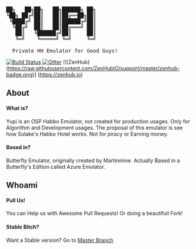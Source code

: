 <pre>
██╗   ██╗██╗   ██╗██████╗ ██╗
╚██╗ ██╔╝██║   ██║██╔══██╗██║
 ╚████╔╝ ██║   ██║██████╔╝██║
  ╚██╔╝  ██║   ██║██╔═══╝ ██║
   ██║   ╚██████╔╝██║     ██║
   ╚═╝    ╚═════╝ ╚═╝     ╚═╝
                             
  Private HH Emulator for Good Guys!
</pre>

[![Build Status](https://travis-ci.org/sant0ro/Yupi.svg?branch=master)](https://travis-ci.org/sant0ro/Yupi) [![Gitter](https://badges.gitter.im/sant0ro/Yupi.svg)](https://gitter.im/sant0ro/Yupi?utm_source=badge&utm_medium=badge&utm_campaign=pr-badge) [![ZenHub] (https://raw.githubusercontent.com/ZenHubIO/support/master/zenhub-badge.png)] (https://zenhub.io)

## About

#### What is?
Yupi is an OSP Habbo Emulator, not created for production usages. Only for Algorithm and Development usages. The proposal of this emulator is see how Sulake's Habbo Hotel works. Not for piracy or Earning money.

#### Based in?
Butterfly Emulator, originally created by Martinmine. Actually Based in a Butterfly's Edition called Azure Emulator.

## Whoami

#### Pull Us!
You can Help us with Awesome Pull Requests! Or doing a beautifull Fork!

#### Stable Bitch?
Want a Stable version? Go to [Master Branch](https://github.com/sant0ro/Yupi)


